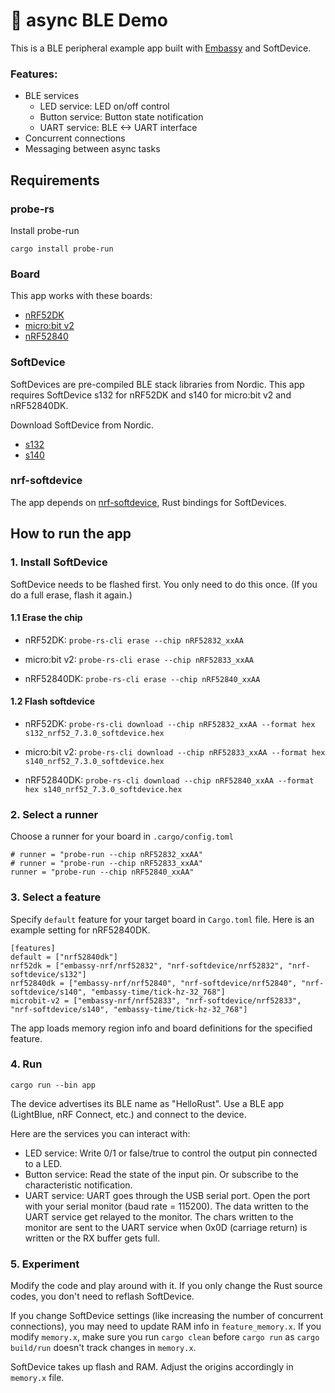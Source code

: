# 🦀 async BLE Demo

This is a BLE peripheral example app built with [Embassy](https://github.com/embassy-rs/embassy) and SoftDevice.

### Features:

* BLE services
	* LED service: LED on/off control
	* Button service: Button state notification
	* UART service: BLE <-> UART interface
* Concurrent connections
* Messaging between async tasks

## Requirements

### probe-rs

Install probe-run

```
cargo install probe-run
```

### Board

This app works with these boards:

* [nRF52DK](https://www.nordicsemi.com/Products/Development-hardware/nrf52-dk)
* [micro:bit v2](https://microbit.org/new-microbit/)
* [nRF52840](https://www.nordicsemi.com/Products/Development-hardware/nrf52840-dk)


### SoftDevice

SoftDevices are pre-compiled BLE stack libraries from Nordic. This app requires SoftDevice s132 for nRF52DK and s140 for micro:bit v2 and nRF52840DK.

Download SoftDevice from Nordic.

* [s132](https://www.nordicsemi.com/Products/Development-software/s132/download)
* [s140](https://www.nordicsemi.com/Products/Development-software/s140/download)

### nrf-softdevice

The app depends on [nrf-softdevice](https://github.com/embassy-rs/nrf-softdevice), Rust bindings for SoftDevices. 



## How to run the app

### 1. Install SoftDevice

SoftDevice needs to be flashed first. You only need to do this once. (If you do a full erase, flash it again.)

#### 1.1 Erase the chip

* nRF52DK: `probe-rs-cli erase --chip nRF52832_xxAA`

* micro:bit v2: `probe-rs-cli erase --chip nRF52833_xxAA`

* nRF52840DK: `probe-rs-cli erase --chip nRF52840_xxAA`

#### 1.2 Flash softdevice

* nRF52DK: `probe-rs-cli download --chip nRF52832_xxAA --format hex s132_nrf52_7.3.0_softdevice.hex`

* micro:bit v2: `probe-rs-cli download --chip nRF52833_xxAA --format hex s140_nrf52_7.3.0_softdevice.hex`

* nRF52840DK: `probe-rs-cli download --chip nRF52840_xxAA --format hex s140_nrf52_7.3.0_softdevice.hex`

### 2. Select a runner

Choose a runner for your board in `.cargo/config.toml`

```
# runner = "probe-run --chip nRF52832_xxAA"
# runner = "probe-run --chip nRF52833_xxAA"
runner = "probe-run --chip nRF52840_xxAA"
```

### 3. Select a feature

Specify `default` feature for your target board in `Cargo.toml` file. Here is an example setting for nRF52840DK.

```
[features]
default = ["nrf52840dk"]
nrf52dk = ["embassy-nrf/nrf52832", "nrf-softdevice/nrf52832", "nrf-softdevice/s132"]
nrf52840dk = ["embassy-nrf/nrf52840", "nrf-softdevice/nrf52840", "nrf-softdevice/s140", "embassy-time/tick-hz-32_768"]
microbit-v2 = ["embassy-nrf/nrf52833", "nrf-softdevice/nrf52833", "nrf-softdevice/s140", "embassy-time/tick-hz-32_768"]
```

The app loads memory region info and board definitions for the specified feature.

### 4. Run

`cargo run --bin app`

The device advertises its BLE name as "HelloRust". Use a BLE app (LightBlue, nRF Connect, etc.) and connect to the device. 

Here are the services you can interact with:

* LED service: Write 0/1 or false/true to control the output pin connected to a LED.
* Button service: Read the state of the input pin. Or subscribe to the characteristic notification.
* UART service: UART goes through the USB serial port. Open the port with your serial monitor (baud rate = 115200). The data written to the UART service get relayed to the monitor. The chars written to the monitor are sent to the UART service when 0x0D (carriage return) is written or the RX buffer gets full.

### 5. Experiment

Modify the code and play around with it. If you only change the Rust source codes, you don't need to reflash SoftDevice.

If you change SoftDevice settings (like increasing the number of concurrent connections), you may need to update RAM info in `feature_memory.x`. If you modify `memory.x`, make sure you run `cargo clean` before `cargo run` as `cargo build/run` doesn't track changes in `memory.x`.

SoftDevice takes up flash and RAM. Adjust the origins accordingly in `memory.x` file.

